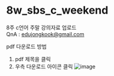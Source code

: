 # 8w_sbs_c_weekend
8주 c언어 주말 강의자료 업로드  
QnA : edujongkook@gmail.com  

pdf 다운로드 방법
1. pdf 제목을 클릭
2. 우측 다운로드 아이콘 클릭
![image](https://github.com/edujongkook/8w_sbs_c_weekend/assets/133852092/9fbfe0e3-216a-4c57-a4ac-fc6afb4ea334)




